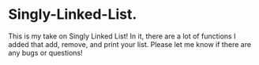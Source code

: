 # Singly-Linked-List.
This is my take on  Singly Linked List! In it, there are a lot of functions I added that add, remove, and print your list. Please let me know if there are any bugs or questions!
